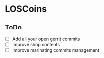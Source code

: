 # LOSCoins

## ToDo

- [ ] Add all your open gerrit commits
- [ ] Improve shop contents
- [ ] Improve marinating commits management